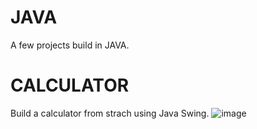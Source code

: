 # JAVA
A few projects build in JAVA.

# CALCULATOR
Build a calculator from strach using Java Swing.
![image](https://user-images.githubusercontent.com/92410305/151215681-cfe315f1-5f51-4aba-930d-0384a1b6836e.png)

